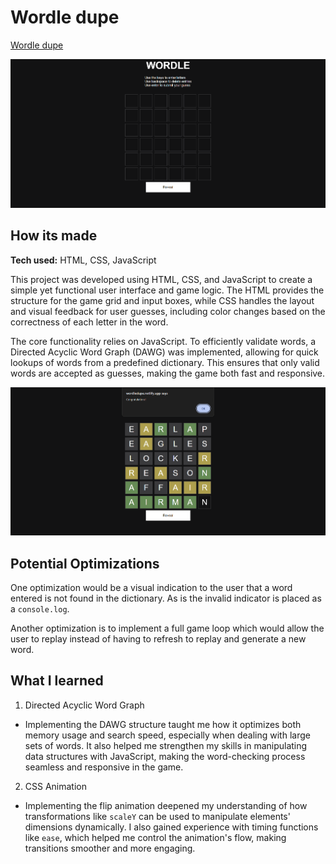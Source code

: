 # Wordle dupe

[Wordle dupe](https://wordledupe.netlify.app/)

![Wordle home screen](/img/WordleSplash.png)

## How its made
**Tech used:** HTML, CSS, JavaScript

This project was developed using HTML, CSS, and JavaScript to create a simple yet functional user interface and game logic. The HTML provides the structure for the game grid and input boxes, while CSS handles the layout and visual feedback for user guesses, including color changes based on the correctness of each letter in the word.

The core functionality relies on JavaScript. To efficiently validate words, a Directed Acyclic Word Graph (DAWG) was implemented, allowing for quick lookups of words from a predefined dictionary. This ensures that only valid words are accepted as guesses, making the game both fast and responsive.

![Wordle win](/img/WordleWin.png)

## Potential Optimizations
One optimization would be a visual indication to the user that a word entered is not found in the dictionary. As is the invalid indicator is placed as a `console.log`.

Another optimization is to implement a full game loop which would allow the user to replay instead of having to refresh to replay and generate a new word.

## What I learned

1. Directed Acyclic Word Graph
 - Implementing the DAWG structure taught me how it optimizes both memory usage and search speed, especially when dealing with large sets of words. It also helped me strengthen my skills in manipulating data structures with JavaScript, making the word-checking process seamless and responsive in the game.
2. CSS Animation
 - Implementing the flip animation deepened my understanding of how transformations like `scaleY` can be used to manipulate elements' dimensions dynamically. I also gained experience with timing functions like `ease`, which helped me control the animation's flow, making transitions smoother and more engaging.